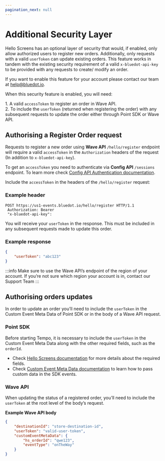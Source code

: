 ```yaml
---
pagination_next: null
---
```


Additional Security Layer
=========================

Hello Screens has an optional layer of security that would, if enabled, only allow authorized users to register new orders. Additionally, only requests with a valid `userToken` can update existing orders. This feature works in tandem with the existing security requirement of a valid `x-bluedot-api-key` to be provided with any requests to create/ modify an order.

If you want to enable this feature for your account please contact our team at [help@bluedot.io](mailto:help@bluedot.io).

When this security feature is enabled, you will need:

1\. A valid `accessToken` to register an order in Wave API.  
2\. To include the `userToken` (returned when registering the order) with any subsequent requests to update the order either through Point SDK or Wave API.

Authorising a Register Order request
------------------------------------

Requests to register a new order using **Wave API** `/hello/register` endpoint will require a valid `accessToken` in the `Authorization` headers of the request (In addition to `x-bluedot-api-key`).

To get an `accessToken` you need to authenticate via **Config API** `/sessions` endpoint. To learn more check [Config API Authentication documentation](https://config-docs.bluedot.io/#section/Authentication).

Include the `accessToken` in the headers of the `/hello/register` request:

### Example header
```
POST https://us1-events.bluedot.io/hello/register HTTP/1.1
 Authorization: Bearer 
 "x-bluedot-api-key":
```

You will receive your `userToken` in the response. This must be included in any subsequent requests made to update this order.

### Example response
```json
{
    "userToken": "abc123"
}
```
:::info
Make sure to use the Wave API’s endpoint of the region of your account. If you’re not sure which region your account is in, contact our Support Team
:::

Authorising orders updates
--------------------------

In order to update an order you’ll need to include the `userToken` in the Custom Event Meta Data of Point SDK or in the body of a Wave API request.

### Point SDK

Before starting Tempo, it is necessary to include the `userToken` in the Custom Event Meta Data along with the other required fields, such as the `orderId`.

* Check [Hello Screens documentation](../Hello%20Screens/Overview.md) for more details about the required fields.  
* Check [Custom Event Meta Data documentation](../Custom%20Data.md) to learn how to pass custom data in the SDK events.

### Wave API

When updating the status of a registered order, you’ll need to include the `userToken` at the root level of the body’s request.

**Example Wave API body**

```json
{
    "destinationId": "store-destination-id",
    "userToken": "valid-user-token",
    "customEventMetaData": {
        "hs_orderId": "qwe123",
        "eventType": "onTheWay"
    }
}
```